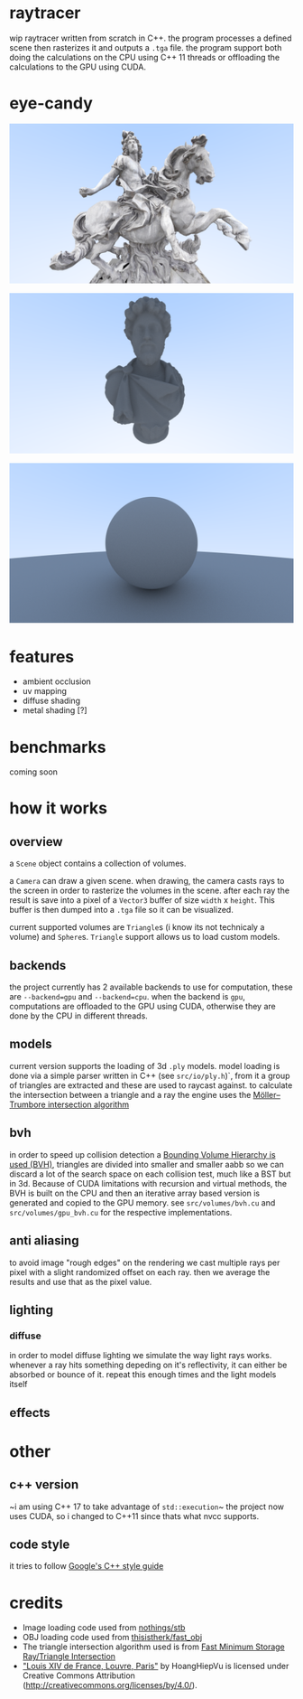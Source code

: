 # raytracer

wip raytracer written from scratch in C++. the program processes a defined scene then rasterizes it and outputs a `.tga` file. the program support both doing the calculations on the CPU using C++ 11 threads or offloading the calculations to the GPU using CUDA.

# eye-candy

![](screenshots/free_france.png)

![](screenshots/statue.png)

![](screenshots/diffuse_big.png)

# features

* ambient occlusion
* uv mapping
* diffuse shading
* metal shading [?]

# benchmarks

coming soon

# how it works

## overview

a `Scene` object contains a collection of volumes.

a `Camera` can draw a given scene. when drawing, the camera casts rays to the screen in order to rasterize the volumes in the scene. after each ray the result is save into a pixel of a `Vector3` buffer of size `width` x `height`. This buffer is then dumped into a `.tga` file so it can be visualized.

current supported volumes are `Triangle`s (i know its not technicaly a volume) and `Sphere`s. `Triangle` support allows us to load custom models.

## backends

the project currently has 2 available backends to use for computation, these are `--backend=gpu` and `--backend=cpu`. when the backend is `gpu`, computations are offloaded to the GPU using CUDA, otherwise they are done by the CPU in different threads.

## models

current version supports the loading of 3d `.ply` models. model loading is done via a simple parser written in C++ (see `src/io/ply.h`)`, from it a group of triangles are extracted and these are used to raycast against. to calculate the intersection between a triangle and a ray the engine uses the [Möller–Trumbore intersection algorithm](https://en.wikipedia.org/wiki/M%C3%B6ller%E2%80%93Trumbore_intersection_algorithm)

## bvh

in order to speed up collision detection a [Bounding Volume Hierarchy is used (BVH)](https://en.wikipedia.org/wiki/Bounding_volume_hierarchy), triangles are divided into smaller and smaller aabb so we can discard a lot of the search space on each collision test, much like a BST but in 3d. Because of CUDA limitations with recursion and virtual methods, the BVH is built on the CPU and then an iterative array based version is generated and copied to the GPU memory. see `src/volumes/bvh.cu` and `src/volumes/gpu_bvh.cu` for the respective implementations.

## anti aliasing

to avoid image "rough edges" on the rendering we cast multiple rays per pixel with a slight randomized offset on each ray. then we average the results and use that as the pixel value. 

## lighting

### diffuse

in order to model diffuse lighting we simulate the way light rays works. whenever a ray hits something depeding on it's reflectivity, it can either be absorbed or bounce of it. repeat this enough times and the light models itself

## effects

# other

## c++ version

~i am using C++ 17 to take advantage of `std::execution`~ the project now uses CUDA, so i changed to C++11 since thats what nvcc supports.

## code style

it tries to follow [Google's C++ style guide](https://google.github.io/styleguide/cppguide.html)

# credits
* Image loading code used from [nothings/stb](https://github.com/nothings/stb)
* OBJ loading code used from [thisistherk/fast_obj](https://github.com/thisistherk/fast_obj) 
* The triangle intersection algorithm used is from [Fast Minimum Storage Ray/Triangle Intersection](https://cadxfem.org/inf/Fast%20MinimumStorage%20RayTriangle%20Intersection.pdf)
* ["Louis XIV de France, Louvre, Paris"](https://skfb.ly/QI67) by HoangHiepVu is licensed under Creative Commons Attribution (http://creativecommons.org/licenses/by/4.0/).

